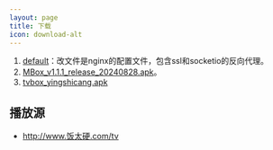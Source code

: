 ```yaml
---
layout: page
title: 下载
icon: download-alt
---
```



1. [default]({{site.downloadurl}}/default)：改文件是nginx的配置文件，包含ssl和socketio的反向代理。
2. [MBox_v1.1.1_release_20240828.apk](https://app-10039521.cos.ap-shanghai.myqcloud.com/Android/MBox_v1.1.1_release_20240828.apk)。
3. [tvbox_yingshicang.apk](https://app-10039521.cos.ap-shanghai.myqcloud.com/Android/tvbox_yingshicang.apk)


## 播放源

- http://www.饭太硬.com/tv